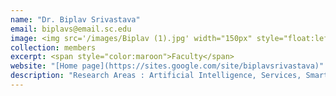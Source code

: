 ```yaml
---
name: "Dr. Biplav Srivastava"
email: biplavs@email.sc.edu
image: <img src='/images/Biplav (1).jpg' width="150px" style="float:left; margin:0px 10px 0px 0px;">
collection: members
excerpt: <span style="color:maroon">Faculty</span>
website: "[Home page](https://sites.google.com/site/biplavsrivastava)"
description: "Research Areas : Artificial Intelligence, Services, Smarter Cities ( Water, Health, Traffic )"  
---
```

